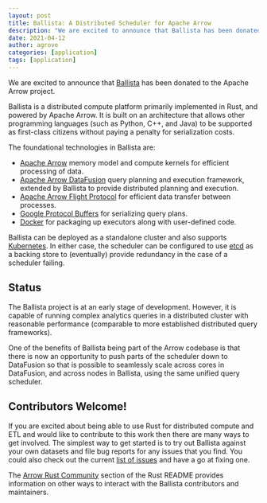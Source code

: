 ```yaml
---
layout: post
title: Ballista: A Distributed Scheduler for Apache Arrow
description: "We are excited to announce that Ballista has been donated to the Apache Arrow project. Ballista is a distributed scheduler for the Rust implementation of Apache Arrow."
date: 2021-04-12
author: agrove
categories: [application]
tags: [application]
---
```

<!--
{% comment %}
Licensed to the Apache Software Foundation (ASF) under one or more
contributor license agreements.  See the NOTICE file distributed with
this work for additional information regarding copyright ownership.
The ASF licenses this file to you under the Apache License, Version 2.0
(the "License"); you may not use this file except in compliance with
the License.  You may obtain a copy of the License at

http://www.apache.org/licenses/LICENSE-2.0

Unless required by applicable law or agreed to in writing, software
distributed under the License is distributed on an "AS IS" BASIS,
WITHOUT WARRANTIES OR CONDITIONS OF ANY KIND, either express or implied.
See the License for the specific language governing permissions and
limitations under the License.
{% endcomment %}
-->

We are excited to announce that [Ballista](https://github.com/apache/arrow-datafusion/tree/master/ballista) has been donated 
to the Apache Arrow project. 

Ballista is a distributed compute platform primarily implemented in Rust, and powered by Apache Arrow. It is built
on an architecture that allows other programming languages (such as Python, C++, and Java) to be supported as
first-class citizens without paying a penalty for serialization costs.

The foundational technologies in Ballista are:

- [Apache Arrow](https://arrow.apache.org/) memory model and compute kernels for efficient processing of data.
- [Apache Arrow DataFusion](https://github.com/apache/arrow-datafusion) query planning and 
  execution framework, extended by Ballista to provide distributed planning and execution.
- [Apache Arrow Flight Protocol](https://arrow.apache.org/blog/2019/10/13/introducing-arrow-flight/) for efficient
  data transfer between processes.
- [Google Protocol Buffers](https://developers.google.com/protocol-buffers) for serializing query plans.
- [Docker](https://www.docker.com/) for packaging up executors along with user-defined code.

Ballista can be deployed as a standalone cluster and also supports [Kubernetes](https://kubernetes.io/). In either
case, the scheduler can be configured to use [etcd](https://etcd.io/) as a backing store to (eventually) provide
redundancy in the case of a scheduler failing.

## Status

The Ballista project is at an early stage of development. However, it is capable of running complex analytics queries 
in a distributed cluster with reasonable performance (comparable to more established distributed query frameworks).

One of the benefits of Ballista being part of the Arrow codebase is that there is now an opportunity to push parts of 
the scheduler down to DataFusion so that is possible to seamlessly scale across cores in DataFusion, and across nodes 
in Ballista, using the same unified query scheduler.

## Contributors Welcome!

If you are excited about being able to use Rust for distributed compute and ETL and would like to contribute to this 
work then there are many ways to get involved. The simplest way to get started is to try out Ballista against your own 
datasets and file bug reports for any issues that you find. You could also check out the current 
[list of issues](https://issues.apache.org/jira/issues/?jql=project%20%3D%20ARROW%20AND%20component%20%3D%20%22Rust%20-%20Ballista%22) and have a go at fixing one.

The [Arrow Rust Community](https://github.com/apache/arrow/blob/master/rust/README.md#arrow-rust-community)
section of the Rust README provides information on other ways to interact with the Ballista contributors and 
maintainers.


